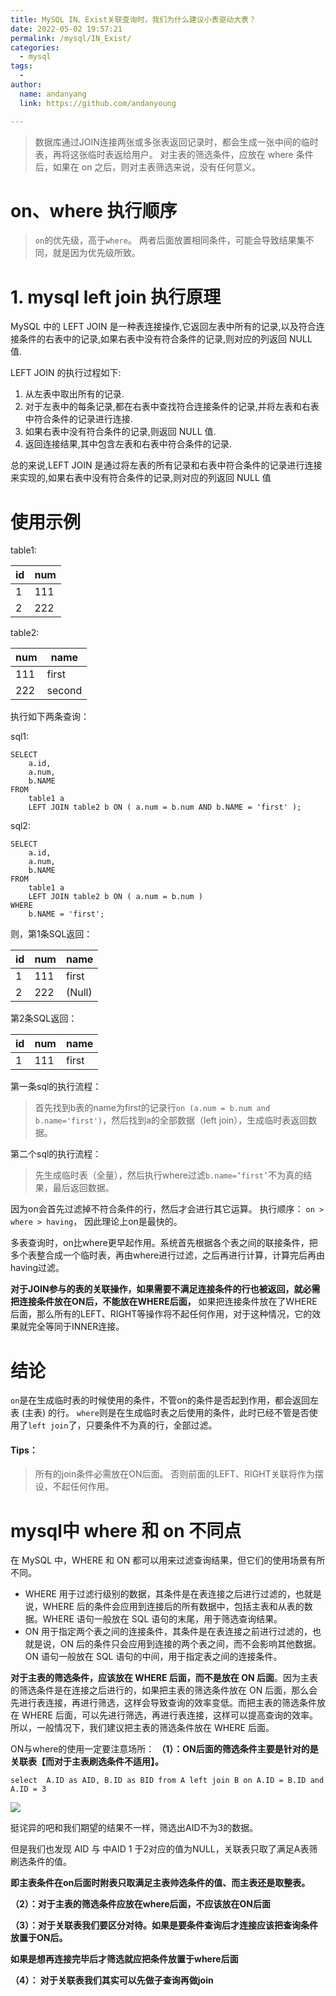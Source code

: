 ```yaml
---
title: MySQL IN、Exist关联查询时，我们为什么建议小表驱动大表？
date: 2022-05-02 19:57:21
permalink: /mysql/IN_Exist/
categories:
  - mysql
tags:
  -
author:
  name: andanyang
  link: https://github.com/andanyoung

---
```


> 数据库通过JOIN连接两张或多张表返回记录时，都会生成一张中间的临时表，再将这张临时表返给用户。
> 对主表的筛选条件，应放在 where 条件后，如果在 on 之后，则对主表筛选来说，没有任何意义。

# on、where 执行顺序

> `on`的优先级，高于`where`。
> 两者后面放置相同条件，可能会导致结果集不同，就是因为优先级所致。

# 1. mysql left join 执行原理

MySQL 中的 LEFT JOIN 是一种表连接操作,它返回左表中所有的记录,以及符合连接条件的右表中的记录,如果右表中没有符合条件的记录,则对应的列返回 NULL 值.

LEFT JOIN 的执行过程如下:

1. 从左表中取出所有的记录.
2. 对于左表中的每条记录,都在右表中查找符合连接条件的记录,并将左表和右表中符合条件的记录进行连接.
3. 如果右表中没有符合条件的记录,则返回 NULL 值.
4. 返回连接结果,其中包含左表和右表中符合条件的记录.

总的来说,LEFT JOIN 是通过将左表的所有记录和右表中符合条件的记录进行连接来实现的,如果右表中没有符合条件的记录,则对应的列返回 NULL 值



# 使用示例

table1:

| id   | num  |
| ---- | ---- |
| 1    | 111  |
| 2    | 222  |

table2:

| num  | name   |
| ---- | ------ |
| 111  | first  |
| 222  | second |

执行如下两条查询：

sql1:

```
SELECT
	a.id,
	a.num,
	b.NAME 
FROM
	table1 a
	LEFT JOIN table2 b ON ( a.num = b.num AND b.NAME = 'first' );
```

sql2:

```
SELECT
	a.id,
	a.num,
	b.NAME 
FROM
	table1 a
	LEFT JOIN table2 b ON ( a.num = b.num ) 
WHERE
	b.NAME = 'first';
```

则，第1条SQL返回：

| id   | num  | name   |
| ---- | ---- | ------ |
| 1    | 111  | first  |
| 2    | 222  | (Null) |

第2条SQL返回：

| id   | num  | name  |
| ---- | ---- | ----- |
| 1    | 111  | first |

第一条sql的执行流程：

> 首先找到b表的name为first的记录行`on (a.num = b.num and b.name='first')`，然后找到a的全部数据（left join），生成临时表返回数据。

第二个sql的执行流程：

> 先生成临时表（全量），然后执行where过滤`b.name=’first’`不为真的结果，最后返回数据。

因为on会首先过滤掉不符合条件的行，然后才会进行其它运算。
 执行顺序： `on > where > having`， 因此理论上on是最快的。

多表查询时，on比where更早起作用。系统首先根据各个表之间的联接条件，把多个表整合成一个临时表，再由where进行过滤，之后再进行计算，计算完后再由having过滤。

**对于JOIN参与的表的关联操作，如果需要不满足连接条件的行也被返回，就必需把连接条件放在ON后，不能放在WHERE后面，** 如果把连接条件放在了WHERE后面，那么所有的LEFT、RIGHT等操作将不起任何作用，对于这种情况，它的效果就完全等同于INNER连接。

 

# 结论

`on`是在生成临时表的时候使用的条件，不管on的条件是否起到作用，都会返回左表 (主表) 的行。
 `where`则是在生成临时表之后使用的条件，此时已经不管是否使用了`left join`了，只要条件不为真的行，全部过滤。

#### Tips：

> 所有的join条件必需放在ON后面。
>  否则前面的LEFT、RIGHT关联将作为摆设，不起任何作用。

# mysql中 where 和 on 不同点

 在 MySQL 中，WHERE 和 ON 都可以用来过滤查询结果，但它们的使用场景有所不同。

- WHERE 用于过滤行级别的数据，其条件是在表连接之后进行过滤的，也就是说，WHERE 后的条件会应用到连接后的所有数据中，包括主表和从表的数据。WHERE 语句一般放在 SQL 语句的末尾，用于筛选查询结果。
- ON 用于指定两个表之间的连接条件，其条件是在表连接之前进行过滤的，也就是说，ON 后的条件只会应用到连接的两个表之间，而不会影响其他数据。ON 语句一般放在 SQL 语句的中间，用于指定表之间的连接条件。

**对于主表的筛选条件，应该放在 WHERE 后面，而不是放在 ON 后面**。因为主表的筛选条件是在连接之后进行的，如果把主表的筛选条件放在 ON 后面，那么会先进行表连接，再进行筛选，这样会导致查询的效率变低。而把主表的筛选条件放在 WHERE 后面，可以先进行筛选，再进行表连接，这样可以提高查询的效率。所以，一般情况下，我们建议把主表的筛选条件放在 WHERE 后面。



ON与where的使用一定要注意场所：
**（1）：ON后面的筛选条件主要是针对的是关联表【而对于主表刷选条件不适用】。**

```
select  A.ID as AID, B.ID as BID from A left join B on A.ID = B.ID and A.ID = 3  
```

![](https://img-blog.csdnimg.cn/img_convert/fcee990108fde031c276fedf8957e5b1.png)

挺诧异的吧和我们期望的结果不一样，筛选出AID不为3的数据。

但是我们也发现 AID 与 中AID 1 于2对应的值为NULL，关联表只取了满足A表筛刷选条件的值。

**即主表条件在on后面时附表只取满足主表帅选条件的值、而主表还是取整表。**

**（2）：对于主表的筛选条件应放在where后面，不应该放在ON后面**

**（3）：对于关联表我们要区分对待。如果是要条件查询后才连接应该把查询条件放置于ON后。**

**如果是想再连接完毕后才筛选就应把条件放置于where后面**

**（4）： 对于关联表我们其实可以先做子查询再做join**